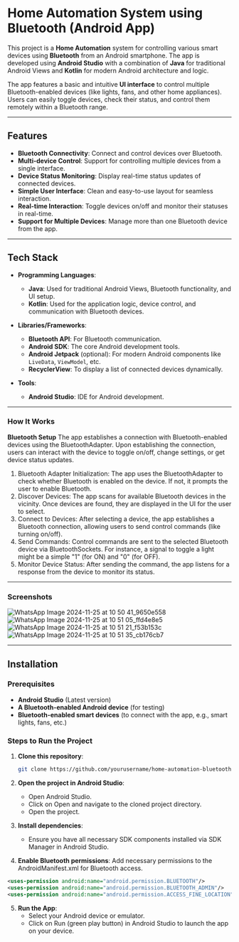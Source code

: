 # Home Automation System using Bluetooth (Android App)

This project is a **Home Automation** system for controlling various smart devices using **Bluetooth** from an Android smartphone. The app is developed using **Android Studio** with a combination of **Java** for traditional Android Views and **Kotlin** for modern Android architecture and logic.

The app features a basic and intuitive **UI interface** to control multiple Bluetooth-enabled devices (like lights, fans, and other home appliances). Users can easily toggle devices, check their status, and control them remotely within a Bluetooth range.

---

## Features

- **Bluetooth Connectivity**: Connect and control devices over Bluetooth.
- **Multi-device Control**: Support for controlling multiple devices from a single interface.
- **Device Status Monitoring**: Display real-time status updates of connected devices.
- **Simple User Interface**: Clean and easy-to-use layout for seamless interaction.
- **Real-time Interaction**: Toggle devices on/off and monitor their statuses in real-time.
- **Support for Multiple Devices**: Manage more than one Bluetooth device from the app.

---

## Tech Stack

- **Programming Languages**:
  - **Java**: Used for traditional Android Views, Bluetooth functionality, and UI setup.
  - **Kotlin**: Used for the application logic, device control, and communication with Bluetooth devices.
  
- **Libraries/Frameworks**:
  - **Bluetooth API**: For Bluetooth communication.
  - **Android SDK**: The core Android development tools.
  - **Android Jetpack** (optional): For modern Android components like `LiveData`, `ViewModel`, etc.
  - **RecyclerView**: To display a list of connected devices dynamically.
  
- **Tools**:
  - **Android Studio**: IDE for Android development.
  
---

### How It Works
**Bluetooth Setup**
The app establishes a connection with Bluetooth-enabled devices using the BluetoothAdapter. Upon establishing the connection, users can interact with the device to toggle on/off, change settings, or get device status updates.
1. Bluetooth Adapter Initialization: The app uses the BluetoothAdapter to check whether Bluetooth is enabled on the device. If not, it prompts the user to enable Bluetooth.
2. Discover Devices: The app scans for available Bluetooth devices in the vicinity. Once devices are found, they are displayed in the UI for the user to select.
3. Connect to Devices: After selecting a device, the app establishes a Bluetooth connection, allowing users to send control commands (like turning on/off).
4. Send Commands: Control commands are sent to the selected Bluetooth device via BluetoothSockets. For instance, a signal to toggle a light might be a simple "1" (for ON) and "0" (for OFF).
5. Monitor Device Status: After sending the command, the app listens for a response from the device to monitor its status.

---

### Screenshots

  ![WhatsApp Image 2024-11-25 at 10 50 41_9650e558](https://github.com/user-attachments/assets/1171f338-2887-435e-a12f-8d19ce332f96)
  ![WhatsApp Image 2024-11-25 at 10 51 05_ffd4e8e5](https://github.com/user-attachments/assets/559b561c-d2f2-490e-b594-650502bd5413)
  ![WhatsApp Image 2024-11-25 at 10 51 21_f53b153c](https://github.com/user-attachments/assets/144be1a0-162a-42ab-8820-61c41154ae54)
  ![WhatsApp Image 2024-11-25 at 10 51 35_cb176cb7](https://github.com/user-attachments/assets/4e8f1e72-ae45-4383-b83d-4a519ddeb98a)

---
## Installation

### Prerequisites

- **Android Studio** (Latest version)
- **A Bluetooth-enabled Android device** (for testing)
- **Bluetooth-enabled smart devices** (to connect with the app, e.g., smart lights, fans, etc.)
  
### Steps to Run the Project

1. **Clone this repository**:
   ```bash
   git clone https://github.com/yourusername/home-automation-bluetooth.git
     ```
 2. **Open the project in Android Studio**:
      - Open Android Studio.
      - Click on Open and navigate to the cloned project directory.
      -  Open the project.

 3. **Install dependencies**:
    -   Ensure you have all necessary SDK components installed via SDK Manager in Android Studio.

 4. **Enable Bluetooth permissions**:
Add necessary permissions to the AndroidManifest.xml for Bluetooth access.
```xml
<uses-permission android:name="android.permission.BLUETOOTH"/>
<uses-permission android:name="android.permission.BLUETOOTH_ADMIN"/>
<uses-permission android:name="android.permission.ACCESS_FINE_LOCATION"/>
```
 5. **Run the App**:
    - Select your Android device or emulator.
    - Click on Run (green play button) in Android Studio to launch the app on your device.
